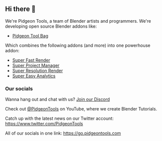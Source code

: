 ## Hi there 👋

We're Pidgeon Tools, a team of Blender artists and programmers. We're developing open source Blender addons like:

<!-- - [Super Addon Manager](https://github.com/PidgeonTools/SuperAddonManager) -->

- [Pidgeon Tool Bag](https://go.pidgeontools.com/ptb)

Which combines the following addons (and more) into one powerhouse addon:
- [Super Fast Render](https://github.com/PidgeonTools/SuperFastRender)
- [Super Project Manager](https://github.com/PidgeonTools/SuperProjectManager)
- [Super Resolution Render](https://github.com/PidgeonTools/SuperResRender)
- [Super Easy Analytics](https://github.com/PidgeonTools/SuperEasyAnalytics)

### Our socials

Wanna hang out and chat with us? [Join our Discord](https://go.pidgeontools.com/discord)

Check out [@PidgeonTools](https://go.pidgeontools.com/youtube) on YouTube, where we create Blender Tutorials.

Catch up with the latest news on our Twitter account: https://www.twitter.com/PidgeonTools

All of our socials in one link: https://go.pidgeontools.com

<!--
**Here are some ideas to get you started:**

🙋‍♀️ A short introduction - what is your organization all about?
🌈 Contribution guidelines - how can the community get involved?
👩‍💻 Useful resources - where can the community find your docs? Is there anything else the community should know?
🍿 Fun facts - what does your team eat for breakfast?
🧙 Remember, you can do mighty things with the power of [Markdown](https://docs.github.com/github/writing-on-github/getting-started-with-writing-and-formatting-on-github/basic-writing-and-formatting-syntax)
-->
